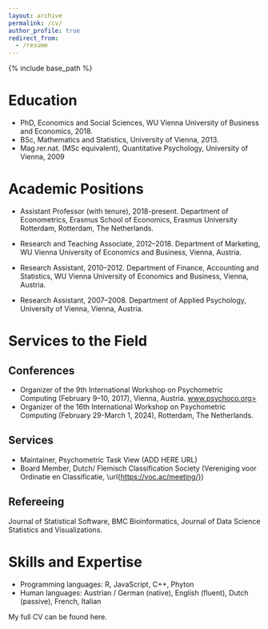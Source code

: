 ```yaml
---
layout: archive
permalink: /cv/
author_profile: true
redirect_from:
  - /resume
---
```


{% include base_path %}

Education
======
* PhD, Economics and Social Sciences, WU Vienna University of Business and Economics, 2018.
* BSc, Mathematics and Statistics, University of Vienna, 2013.
* Mag.rer.nat. (MSc equivalent), Quantitative Psychology, University of Vienna, 2009

Academic Positions
======
* Assistant Professor (with tenure), 2018-present.
  Department of Econometrics, Erasmus School of Economics, Erasmus University Rotterdam,
  Rotterdam, The Netherlands. 

* Research and Teaching Associate, 2012–2018.
  Department of Marketing, WU Vienna University of Economics and Business,
  Vienna, Austria.

* Research Assistant, 2010–2012.
  Department of Finance, Accounting and Statistics, WU Vienna University of Economics and Business,
  Vienna, Austria.

* Research Assistant, 2007–2008.
  Department of Applied Psychology, University of Vienna,
  Vienna, Austria.

  
Services to the Field
======

Conferences
------
* Organizer of the 9th International Workshop on Psychometric Computing (February 9–10, 2017), Vienna, Austria. 
	<a href="https://pages.github.com">www.psychoco.org>
* Organizer of the 16th International Workshop on Psychometric Computing (February 29-March 1, 2024), Rotterdam, The Netherlands.

Services
------
* Maintainer, Psychometric Task View (ADD HERE URL)
* Board Member, Dutch/ Flemisch Classification Society (Vereniging voor Ordinatie en Classificatie, \url{https://voc.ac/meeting/})

Refereeing
------
Journal of Statistical Software, BMC Bioinformatics, Journal of Data Science Statistics and Visualizations.


Skills and Expertise
======
* Programming languages: R, JavaScript, C++, Phyton
* Human languages: Austrian / German (native), English (fluent), Dutch (passive), French, Italian

My full CV can be found here.
  

